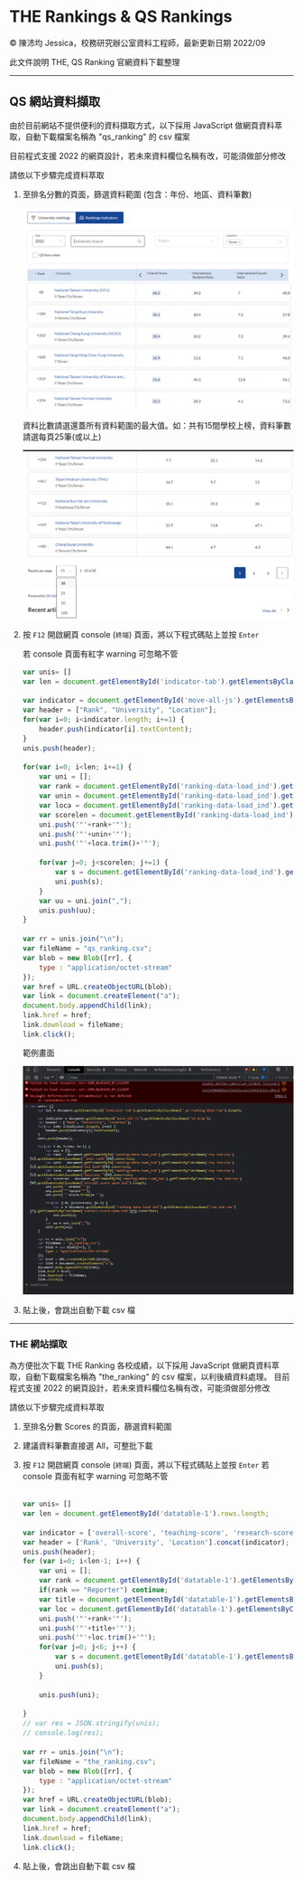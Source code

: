 # THE Rankings & QS Rankings

&copy; 陳沛均 Jessica，校務研究辦公室資料工程師，最新更新日期 2022/09

此文件說明 THE, QS Ranking 官網資料下載整理

---

## QS 網站資料擷取

由於目前網站不提供便利的資料擷取方式，以下採用 JavaScript 做網頁資料萃取，自動下載檔案名稱為 "qs_ranking" 的 csv 檔案

目前程式支援 2022 的網頁設計，若未來資料欄位名稱有改，可能須做部分修改

請依以下步驟完成資料萃取

1. 至排名分數的頁面，篩選資料範圍 (包含：年份、地區、資料筆數)

    ![QS篩選範例畫面 QS-1](img/QS-1.png)

    資料比數請選還蓋所有資料範圍的最大值。如：共有15間學校上榜，資料筆數請選每頁25筆(或以上)

    ![QS篩選範例畫面 QS-2](img/QS-2.png)

2. 按 `F12` 開啟網頁 console (`終端`) 頁面，將以下程式碼貼上並按 `Enter`

    若 console 頁面有紅字 warning 可忽略不管

    ``` JavaScript
    var unis= []
    var len = document.getElementById('indicator-tab').getElementsByClassName('_qs-ranking-data-row').length;

    var indicator = document.getElementById('move-all-js').getElementsByClassName('td-wrap'); 
    var header = ["Rank", "University", "Location"];
    for(var i=0; i<indicator.length; i+=1) {
        header.push(indicator[i].textContent);
    }
    unis.push(header);

    for(var i=0; i<len; i+=1) {
        var uni = [];
        var rank = document.getElementById('ranking-data-load_ind').getElementsByClassName('row ind-row')[i].getElementsByClassName('_univ-rank')[0].innerText;
        var unin = document.getElementById('ranking-data-load_ind').getElementsByClassName('row ind-row')[i].getElementsByClassName('uni-link')[0].innerText;
        var loca = document.getElementById('ranking-data-load_ind').getElementsByClassName('row ind-row')[i].getElementsByClassName('location ')[0].innerText;
        var scorelen = document.getElementById('ranking-data-load_ind').getElementsByClassName('row ind-row')[0].getElementsByClassName('overall-score-span-ind').length; 
        uni.push('"'+rank+'"');
        uni.push('"'+unin+'"');
        uni.push('"'+loca.trim()+'"');
        
        for(var j=0; j<scorelen; j+=1) {
            var s = document.getElementById('ranking-data-load_ind').getElementsByClassName('row ind-row')[i].getElementsByClassName('overall-score-span-ind')[j].innerText;
            uni.push(s);
        }
        var uu = uni.join(",");
        unis.push(uu);
    }

    var rr = unis.join("\n");
    var fileName = "qs_ranking.csv";
    var blob = new Blob([rr], {
        type : "application/octet-stream"
    });
    var href = URL.createObjectURL(blob);
    var link = document.createElement("a");
    document.body.appendChild(link);
    link.href = href;
    link.download = fileName;
    link.click();
    ```

    範例畫面

    ![操作範例畫面 QS-3](img/QS-3.png)

3. 貼上後，會跳出自動下載 csv 檔

---

### THE 網站擷取

為方便批次下載 THE Ranking 各校成績，以下採用 JavaScript 做網頁資料萃取，自動下載檔案名稱為 "the_ranking" 的 csv 檔案，以利後續資料處理。
目前程式支援 2022 的網頁設計，若未來資料欄位名稱有改，可能須做部分修改

請依以下步驟完成資料萃取

1. 至排名分數 Scores 的頁面，篩選資料範圍

2. 建議資料筆數直接選 All，可整批下載
3. 按 `F12` 開啟網頁 console (`終端`) 頁面，將以下程式碼貼上並按 `Enter`
    若 console 頁面有紅字 warning 可忽略不管

    ``` JavaScript

    var unis= []
    var len = document.getElementById('datatable-1').rows.length;

    var indicator = ['overall-score', 'teaching-score', 'research-score', 'citations-score', 'industry_income-score', 'international_outlook-score'];
    var header = ['Rank', 'University', 'Location'].concat(indicator);
    unis.push(header);
    for (var i=0; i<len-1; i++) {
        var uni = [];
        var rank = document.getElementById('datatable-1').getElementsByClassName('sorting_1')[i].innerText;
        if(rank == "Reporter") continue;
        var title = document.getElementById('datatable-1').getElementsByClassName('ranking-institution-title')[i].innerText;
        var loc = document.getElementById('datatable-1').getElementsByClassName('location')[i].innerText;
        uni.push('"'+rank+'"');
        uni.push('"'+title+'"');
        uni.push('"'+loc.trim()+'"');
        for(var j=0; j<6; j++) {
            var s = document.getElementById('datatable-1').getElementsByClassName(indicator[j])[i+1].innerText;
            uni.push(s);
        }

        unis.push(uni);

    }
    // var res = JSON.stringify(unis);
    // console.log(res);

    var rr = unis.join("\n");
    var fileName = "the_ranking.csv";
    var blob = new Blob([rr], {
        type : "application/octet-stream"
    });
    var href = URL.createObjectURL(blob);
    var link = document.createElement("a");
    document.body.appendChild(link);
    link.href = href;
    link.download = fileName;
    link.click();

    ```

4. 貼上後，會跳出自動下載 csv 檔
